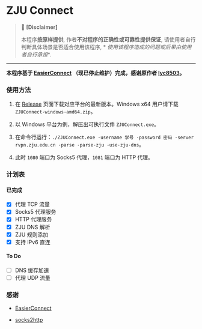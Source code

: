 # ZJU Connect

> 🚫 **[Disclaimer]**
> 
> 本程序**按原样提供**, 作者**不对程序的正确性或可靠性提供保证**, 请使用者自行判断具体场景是否适合使用该程序, *
*使用该程序造成的问题或后果由使用者自行承担**.

---

**本程序基于 [EasierConnect](https://github.com/lyc8503/EasierConnect)
（现已停止维护）完成，感谢原作者 [lyc8503](https://github.com/lyc8503)。**

### 使用方法

1. 在 [Release](https://github.com/Mythologyli/ZJU-Connect/releases) 页面下载对应平台的最新版本。Windows x64
   用户请下载 `ZJUConnect-windows-amd64.zip`。

2. 以 Windows 平台为例，解压出可执行文件 `ZJUConnect.exe`。

3. 在命令行运行：`./ZJUConnect.exe -username 学号 -password 密码 -server rvpn.zju.edu.cn -parse -parse-zju -use-zju-dns`。

4. 此时 `1080` 端口为 Socks5 代理，`1081` 端口为 HTTP 代理。

### 计划表

#### 已完成

- [x] 代理 TCP 流量
- [x] Socks5 代理服务
- [x] HTTP 代理服务
- [x] ZJU DNS 解析
- [x] ZJU 规则添加
- [x] 支持 IPv6 直连

#### To Do

- [ ] DNS 缓存加速
- [ ] 代理 UDP 流量

### 感谢

+ [EasierConnect](https://github.com/lyc8503/EasierConnect)

+ [socks2http](https://github.com/zenhack/socks2http)